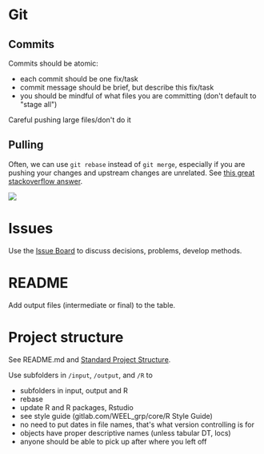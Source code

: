 # Git
## Commits
Commits should be atomic:

* each commit should be one fix/task
* commit message should be brief, but describe this fix/task
* you should be mindful of what files you are committing (don't default to "stage all")

Careful pushing large files/don't do it

## Pulling
Often, we can use `git rebase` instead of `git merge`, especially if you are pushing your changes and upstream changes are unrelated. See [this great stackoverflow answer](https://stackoverflow.com/a/804156/3481674).

[<img src="https://wac-cdn.atlassian.com/dam/jcr:e229fef6-2c2f-4a4f-b270-e1e1baa94055/02.svg?cdnVersion=ka">](merge)

# Issues
Use the [Issue Board](https://gitlab.com/WEEL_grp/ewc/issues) to discuss decisions, problems, develop methods. 

<!-- labels, separate boards --> 


# README
Add output files (intermediate or final) to the table. 

# Project structure 
See README.md and [Standard Project Structure](https://gitlab.com/WEEL_grp/core/tree/master/Guides/Standard%20Project%20Structure). 

Use subfolders in `/input`, `/output`, and `/R` to 


* subfolders in input, output and R 
* rebase
* update R and R packages, Rstudio
* see style guide (gitlab.com/WEEL_grp/core/R Style Guide)
* no need to put dates in file names, that's what version controlling is for
* objects have proper descriptive names (unless tabular DT, locs)
* anyone should be able to pick up after where you left off

